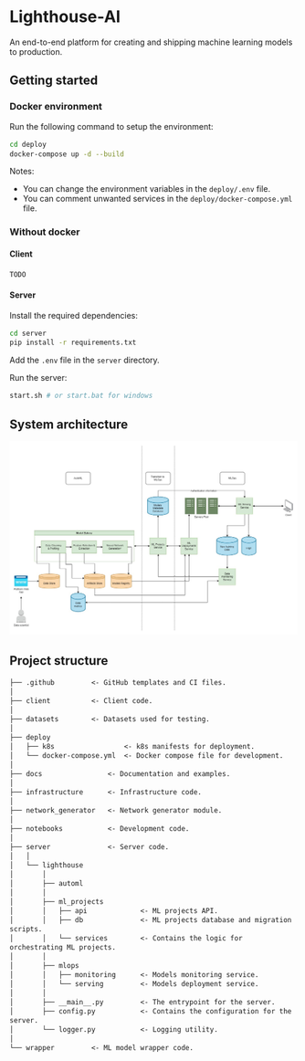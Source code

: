 # Lighthouse-AI

An end-to-end platform for creating and shipping machine learning models to production.

## Getting started

### Docker environment

Run the following command to setup the environment:

```bash
cd deploy
docker-compose up -d --build
```

Notes:

- You can change the environment variables in the `deploy/.env` file.
- You can comment unwanted services in the `deploy/docker-compose.yml` file.

### Without docker

#### Client

```bash
TODO
```

#### Server

Install the required dependencies:

```bash
cd server
pip install -r requirements.txt
```

Add the `.env` file in the `server` directory.

Run the server:

```bash
start.sh # or start.bat for windows
```

## System architecture

![./docs/system_design.jpg](docs/system_design.jpg)

## Project structure

```
├── .github         <- GitHub templates and CI files.
│
├── client          <- Client code.
│
├── datasets        <- Datasets used for testing.
│
├── deploy
│   ├── k8s                 <- k8s manifests for deployment.
│   └── docker-compose.yml  <- Docker compose file for development.
│
├── docs                <- Documentation and examples.
│
├── infrastructure      <- Infrastructure code.
│
├── network_generator   <- Network generator module.
│
├── notebooks           <- Development code.
│
├── server              <- Server code.
│   │
│   └── lighthouse
│       │
│       ├── automl
│       │
│       ├── ml_projects
│       │   ├── api             <- ML projects API.
│       │   ├── db              <- ML projects database and migration scripts.
│       │   └── services        <- Contains the logic for orchestrating ML projects.
│       │
│       ├── mlops
│       │   ├── monitoring      <- Models monitoring service.
│       │   └── serving         <- Models deployment service.
│       │
│       ├── __main__.py         <- The entrypoint for the server.
│       ├── config.py           <- Contains the configuration for the server.
│       └── logger.py           <- Logging utility.
│
└── wrapper         <- ML model wrapper code.

```
